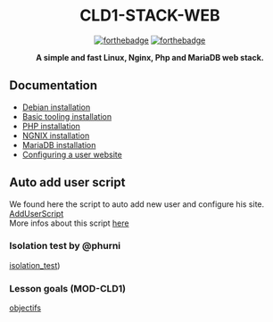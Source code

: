 <div align="center">

# CLD1-STACK-WEB

  [![forthebadge](http://forthebadge.com/images/badges/built-with-love.svg)](http://forthebadge.com)
  [![forthebadge](http://forthebadge.com/images/badges/winter-is-coming.svg)](http://forthebadge.com)

**A simple and fast Linux, Nginx, Php and MariaDB web stack.**

</div>

## Documentation
- [Debian installation](debian.md)
- [Basic tooling installation](basetools.md)
- [PHP installation](php.md)
- [NGNIX installation](Nginx.md)
- [MariaDB installation](mariaDB.md)
- [Configuring a user website](users.md)

## Auto add user script
We found here the script to auto add new user and configure his site. [AddUserScript](addUser.sh)  
More infos about this script [here](users.md)

### Isolation test by **@phurni**
[isolation_test](isolation_test.md))

### Lesson goals (MOD-CLD1)
[objectifs](sharedhosting.md)